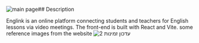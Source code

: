 ![main page](https://github.com/Englink/Englink-front/assets/78510330/20aa30fc-9dfe-4904-9167-56aeb7b355b7)## Description

Englink is an online platform connecting students and teachers for English lessons via video meetings. The front-end is built with React and Vite.
some reference images from the website
![עדכון זמינות 2](https://github.com/Englink/Englink-front/assets/78510330/f79e1bc9-96c9-4321-9962-665e47f6dabf)
